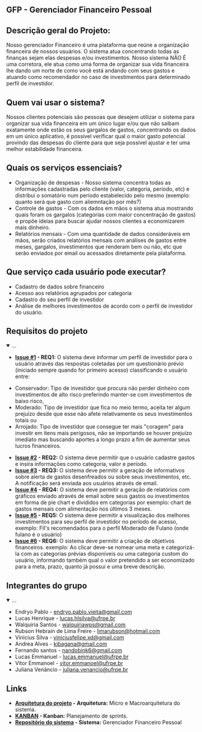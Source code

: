 ## GFP - Gerenciador Financeiro Pessoal

## Descrição geral do Projeto:
 Nosso gerenciador Financeiro é uma plataforma que reúne a organização financeira de nossos usuários. O sistema atua concentrando todas as finanças sejam elas despesas e/ou investimentos. Nosso sistema NÃO É uma corretora, ele atua como uma forma de organizar sua vida financeira lhe dando um norte de como você está andando com seus gastos e atuando como recomendador no caso de investimentos para determinado perfil de investidor. 
 
## Quem vai usar o sistema?
Nossos clientes potenciais são pessoas que desejem utilizar o sistema para organizar sua vida financeira em um único lugar e/ou que não saibam exatamente onde estão os seus gargalos de gastos, concentrando os dados em um único aplicativo, é possível verificar qual o maior gasto potencial provindo das despesas do cliente para que seja possível ajustar e ter uma melhor estabilidade financeira.

## Quais os serviços essenciais?
- Organização de despesas - Nosso sistema concentra todas as informações cadastradas pelo cliente (valor, categoria, período, etc) e distribui o somatório num período estabelecido pelo mesmo (exemplo: quanto será que gasto com aliemntação por mês?)
- Controle de gastos - Com os dados em mãos o sistema atua mostrando quais foram os gargalos (categorias com maior concentração de gastos) e propõe ideias para buscar ajudar nossos clientes a economizarem mais dinheiro.
- Relatórios mensais - Com uma quantidade de dados consideráveis em mãos, serão criados relatórios mensais com análises de gastos entre meses, gargalos, investimentos que renderam bem ou não, etc que serão enviados por email ou acessados diretamente pela plataforma.
  
## Que serviço cada usuário pode executar? 
- Cadastro de dados sobre financeiro
- Acesso aos relatórios agrupados por categoria
- Cadastro do seu perfil de investidor
- Análise de melhores investimentos de acordo com o perfil de investidor do usuário.
  
## Requisitos do projeto

<details open>
 <summary>...</summary>
 
 * **[Issue #1](https://github.com/Projeto-Engenharia-de-Software-LC/.github/issues/1) - REQ1:** O sistema deve informar um perfil de investidor para o usuário através das respostas coletadas por um questionário prévio (iniciado sempre quando for primeiro acesso) classificando o usuário entre:
  - Conservador: Tipo de investidor que procura não perder dinheiro com investimentos de alto risco preferindo manter-se com investimentos de baixo risco,
  - Moderado: Tipo de investidor que fica no meio termo, aceita ter algum prejuízo desde que esse não afete relativamente os seus investimentos totais ou
  - Arrojado: Tipo de investidor que consegue ter mais "coragem" para investir em itens mais perigosos, não se importando se houver prejuízo imediato mas buscando aportes a longo prazo a fim de aumentar seus lucros financeiros. 
 * **[Issue #2](https://github.com/Projeto-Engenharia-de-Software-LC/.github/issues/2) - REQ2:** O sistema deve permitir que o usuário cadastre gastos e insira informações como categoria, valor e período.
 * **[Issue #3](https://github.com/Projeto-Engenharia-de-Software-LC/.github/issues/3) - REQ3:** O sistema deve permitir a geração de informativos sobre alerta de gastos desenfreados ou sobre seus investimentos, etc. A notificação será enviada aos usuários através de email.
 * **[Issue #4](https://github.com/Projeto-Engenharia-de-Software-LC/.github/issues/4) - REQ4:** O sistema deve permitir a geração de relatórios com gráficos enviado através de email sobre seus gastos ou investimentos em forma de pie chart e divididos em categorias por exemplo: chart de gastos mensais com alimentação nos últimos 3 meses.
 * **[Issue #5](https://github.com/Projeto-Engenharia-de-Software-LC/.github/issues/5) - REQ5:** O sistema deve permitir a visualização dos melhores investimentos para seu perfil de investidor no período de acesso, exemplo: FII's recomendados para o perfil Moderado de Fulano (onde fulano é o usuário)
 * **[Issue #6](https://github.com/Projeto-Engenharia-de-Software-LC/.github/issues/6) - REQ6:** O sistema deve permitir a criação de objetivos financeiros. exemplo: Ao clicar deve-se nomear uma meta e categorizá-la com as categorias prévias disponíveis ou uma categoria custom do usuário, informando também qual o valor pretendido a ser economizado para a meta, prazo, quanto já possui e uma breve descrição.
 </details >

## Integrantes do grupo 
<details open>
 <summary>...</summary>

 * Endryo Pablo - endryo.pablo.vieita@gmail.com
 * Lucas Henrique - lucas.hlsilva@ufrpe.br
 * Walquiria Santos - walquiriawps@gmail.com
 * Rubson Hebrain de Lima Freire - limarubson@hotmail.com
 * Vinicius Silva - viniciusfelipe.xd@gmail.com
 * Andrea Alves - kibagana@gmail.com
 * Fernando santos - nandobink6@gmail.com
 * Lucas Emmanuel - lucas.emmanuel@ufrpe.br
 * Vitor Emmanoel - vitor.emmanoel@ufrpe.br
 * Juliana Venâncio - juliana.venancio@ufrpe.br
</details>

## Links

* **[Arquitetura do projeto](https://github.com/Projeto-Engenharia-de-Software-LC/arquitetura-do-projeto/blob/main/Documentacao_Microarquitetura_e_Macroarquitetura.pdf) - Arquitetura:** Micro e Macroarquitetura do sistema.
* **[KANBAN](https://github.com/orgs/Projeto-Engenharia-de-Software-LC/projects/2) - Kanban:** Planejamento de sprints.
* **[Repositório do sistema](https://github.com/Projeto-Engenharia-de-Software-LC/gerenciador_financeiro_pessoal) - Sistema:** Gerenciador Financeiro Pessoal
